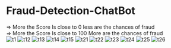 # Fraud-Detection-ChatBot

=> More the Score Is close to 0 less are the chances of fraud 
<br/>
=> More the Score Is close to 100 More are the chances of fraud 
<br/>
![t1](https://github.com/vivekBoii/Fraud-Detection-ChatBot/assets/115945472/98b3eef5-2f73-4778-91e5-605de1bb5a72)
![t12](https://github.com/vivekBoii/Fraud-Detection-ChatBot/assets/115945472/87acc148-3b8b-4813-8f62-22c7bdac4e2d)
![t13](https://github.com/vivekBoii/Fraud-Detection-ChatBot/assets/115945472/ea603eda-ea47-4290-b98d-09fdc775e61a)
![t14](https://github.com/vivekBoii/Fraud-Detection-ChatBot/assets/115945472/a1bb2b83-a506-427e-9e40-107415e7ed9e)
![t15](https://github.com/vivekBoii/Fraud-Detection-ChatBot/assets/115945472/77ada6dc-5961-4fb9-a5de-c7cce048989f)
![t21](https://github.com/vivekBoii/Fraud-Detection-ChatBot/assets/115945472/543fc7b3-79b4-4ff9-a169-2d4a8e782b1c)
![t22](https://github.com/vivekBoii/Fraud-Detection-ChatBot/assets/115945472/6010704d-4bad-4c4c-88d9-5c171eb26a36)
![t23](https://github.com/vivekBoii/Fraud-Detection-ChatBot/assets/115945472/8b41bd25-24a7-4583-82f2-46b8ce87b945)
![t24](https://github.com/vivekBoii/Fraud-Detection-ChatBot/assets/115945472/206a8e9d-e2b4-47f9-8ea0-500bcc1ca3d4)
![t25](https://github.com/vivekBoii/Fraud-Detection-ChatBot/assets/115945472/9e9f20b9-ec95-4211-9dc1-04a8ddf869b9)
![t26](https://github.com/vivekBoii/Fraud-Detection-ChatBot/assets/115945472/e83077ca-20e1-4297-98ea-e96e9f83119a)
